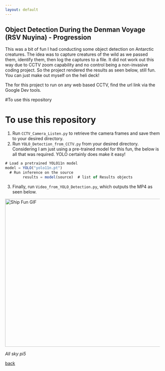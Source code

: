 ```yaml
---
layout: default
---
```


## Object Detection During the Denman Voyage (RSV Nuyina) - Progression
This was a bit of fun I had conducting some object detection on Antarctic creatures. 
The idea was to capture creatures of the wild as we passed them, identify them, then log the captures to a file. 
It did not work out this way due to CCTV zoom capability and no control being a non-invasive coding project.
So the project rendered the results as seen below, still fun. 
You can just make out myself on the heli deck!

The for this project to run on any web based CCTV, find the url link via the Google Dev tools.

#To use this repository
# To use this repository
1. Run `CCTV_Camera_Listen.py` to retrieve the camera frames and save them to your desired directory.
2. Run `YOLO_Detection_from_CCTV.py` from your desired directory. Considering I am just using a pre-trained model for this fun, the below is all that was required. YOLO certainly does make it easy!

```js
# Load a pretrained YOLO11n model
model = YOLO("yolo11n.pt")
  # Run inference on the source
        results = model(source)  # list of Results objects

```
3. Finally, run `Video_from_YOLO_Detection.py`, which outputs the MP4 as seen below.
<img src="https://raw.githubusercontent.com/hughsLab/my-github-page/main/assets/film/ship_fun.gif" alt="Ship Fun GIF" width="640" height="480" />


_All sky pi5_

[back](./)